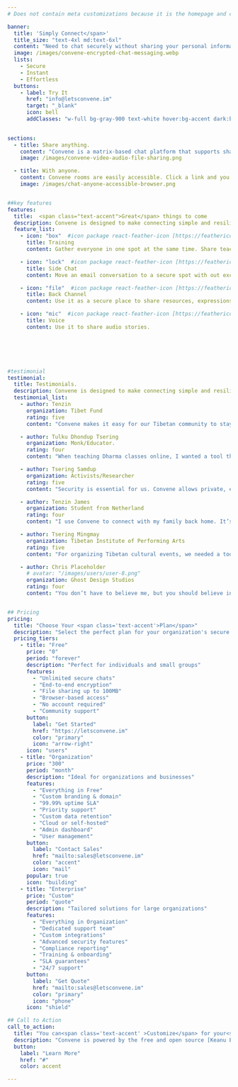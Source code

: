 ```yaml
---
# Does not contain meta customizations because it is the homepage and config is already set in the config file

banner:
  title: 'Simply Connect</span>'
  title_size: "text-4xl md:text-6xl"
  content: "Need to chat securely without sharing your personal information, chat with Convene in your current browser!"  
  image: /images/convene-encrypted-chat-messaging.webp
  lists: 
    - Secure
    - Instant
    - Effortless
  buttons:
    - label: Try It
      href: "info@letsconvene.im"
      target: "_blank"
      icon: bell
      addClasses: "w-full bg-gray-900 text-white hover:bg-accent dark:border-white/10 dark:border"
  

sections:
  - title: Share anything.
    content: "Convene is a matrix-based chat platform that supports sharing of any kind. Rooms are private and encrypted by default. Learn more about how seriously we take <a class='text-accent' href='https://letsconvene.im/security'>security and privacy.</a>"
    image: /images/convene-video-audio-file-sharing.png

  - title: With anyone.
    content: Convene rooms are easily accessible. Click a link and you’re in a room. Join in the browser of your choice.
    image: /images/chat-anyone-accessible-browser.png


##key features
features:
  title:  <span class="text-accent">Great</span> things to come
  description: Convene is designed to make connecting simple and resilient in challenging digital environments.
  feature_list:
    - icon: "box"  #icon package react-feather-icon [https://feathericons.com/]
      title: Training
      content: Gather everyone in one spot at the same time. Share teachings, materials and more!

    - icon: "lock"  #icon package react-feather-icon [https://feathericons.com/]
      title: Side Chat
      content: Move an email conversation to a secure spot with out exchanging phone numbers.

    - icon: "file"  #icon package react-feather-icon [https://feathericons.com/]
      title: Back Channel
      content: Use it as a secure place to share resources, expressions and more while you’re on a live call.

    - icon: "mic"  #icon package react-feather-icon [https://feathericons.com/]
      title: Voice
      content: Use it to share audio stories.

    




#testimonial
testimonial:
  title: Testimonials.
  description: Convene is designed to make connecting simple and resilient in challenging digital environments.
  testimonial_list:
    - author: Tenzin
      organization: Tibet Fund
      rating: five
      content: "Convene makes it easy for our Tibetan community to stay connected without fear of surveillance. We just share a link and everyone joins securely—no accounts, no apps. Knowing our conversations are encrypted gives us peace of mind."

    - author: Tulku Dhondup Tsering
      organization: Monk/Educator.
      rating: four
      content: "When teaching Dharma classes online, I wanted a tool that respected privacy. Convene lets me invite students with a simple link. It works smoothly on phones and computers, even for elders who aren’t tech-savvy. Simple, safe, and trustworthy."

    - author: Tsering Samdup
      organization: Activists/Researcher
      rating: five
      content: "Security is essential for us. Convene allows private, encrypted chats that disappear when we want them to. It feels safer than other apps and gives us the freedom to share ideas without worry."

    - author: Tenzin James
      organization: Student from Netherland
      rating: four
      content: "I use Convene to connect with my family back home. It’s quick to join without downloading anything, and I know our messages are protected. It makes communication across borders feel secure."

    - author: Tsering Mingmay
      organization: Tibetan Institute of Performing Arts
      rating: five
      content: "For organizing Tibetan cultural events, we needed a tool where participants can join instantly. Convene gave us a safe, branded space for our group discussions and file sharing. It’s perfect for our community needs."

    - author: Chris Placeholder
      # avatar: "/images/users/user-8.png"
      organization: Ghost Design Studios
      rating: four
      content: "You don’t have to believe me, but you should believe in this product!"


## Pricing
pricing:
  title: "Choose Your <span class='text-accent'>Plan</span>"
  description: "Select the perfect plan for your organization's secure communication needs."
  pricing_tiers:
    - title: "Free"
      price: "0"
      period: "forever"
      description: "Perfect for individuals and small groups"
      features:
        - "Unlimited secure chats"
        - "End-to-end encryption"
        - "File sharing up to 100MB"
        - "Browser-based access"
        - "No account required"
        - "Community support"
      button:
        label: "Get Started"
        href: "https://letsconvene.im"
        color: "primary"
        icon: "arrow-right"
      icon: "users"
    - title: "Organization"
      price: "300"
      period: "month"
      description: "Ideal for organizations and businesses"
      features:
        - "Everything in Free"
        - "Custom branding & domain"
        - "99.99% uptime SLA"
        - "Priority support"
        - "Custom data retention"
        - "Cloud or self-hosted"
        - "Admin dashboard"
        - "User management"
      button:
        label: "Contact Sales"
        href: "mailto:sales@letsconvene.im"
        color: "accent"
        icon: "mail"
      popular: true
      icon: "building"
    - title: "Enterprise"
      price: "Custom"
      period: "quote"
      description: "Tailored solutions for large organizations"
      features:
        - "Everything in Organization"
        - "Dedicated support team"
        - "Custom integrations"
        - "Advanced security features"
        - "Compliance reporting"
        - "Training & onboarding"
        - "SLA guarantees"
        - "24/7 support"
      button:
        label: "Get Quote"
        href: "mailto:sales@letsconvene.im"
        color: "primary"
        icon: "phone"
      icon: "shield"

## Call to Action
call_to_action:
  title: "You can<span class='text-accent' >Customize</span> for your<span class='text-[#38bdf8] '> organisation</span>."
  description: "Convene is powered by the free and open source [Keanu Engine](https://keanu.im/). Developed by [Guardian Project](https://guardianproject.info/) & designed by [OKthans](https://okthanks.com/)"
  button: 
    label: "Learn More"
    href: "#"
    color: accent

---
```

